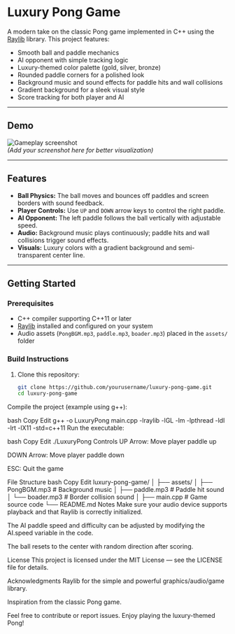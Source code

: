 # Luxury Pong Game

A modern take on the classic Pong game implemented in C++ using the [Raylib](https://www.raylib.com/) library. This project features:

- Smooth ball and paddle mechanics
- AI opponent with simple tracking logic
- Luxury-themed color palette (gold, silver, bronze)
- Rounded paddle corners for a polished look
- Background music and sound effects for paddle hits and wall collisions
- Gradient background for a sleek visual style
- Score tracking for both player and AI

---

## Demo

![Gameplay screenshot](screenshot.png)  
*(Add your screenshot here for better visualization)*

---

## Features

- **Ball Physics:** The ball moves and bounces off paddles and screen borders with sound feedback.
- **Player Controls:** Use `UP` and `DOWN` arrow keys to control the right paddle.
- **AI Opponent:** The left paddle follows the ball vertically with adjustable speed.
- **Audio:** Background music plays continuously; paddle hits and wall collisions trigger sound effects.
- **Visuals:** Luxury colors with a gradient background and semi-transparent center line.

---

## Getting Started

### Prerequisites

- C++ compiler supporting C++11 or later
- [Raylib](https://www.raylib.com/) installed and configured on your system
- Audio assets (`PongBGM.mp3`, `paddle.mp3`, `boader.mp3`) placed in the `assets/` folder

### Build Instructions

1. Clone this repository:
   ```bash
   git clone https://github.com/yourusername/luxury-pong-game.git
   cd luxury-pong-game
Compile the project (example using g++):

bash
Copy
Edit
g++ -o LuxuryPong main.cpp -lraylib -lGL -lm -lpthread -ldl -lrt -lX11 -std=c++11
Run the executable:

bash
Copy
Edit
./LuxuryPong
Controls
UP Arrow: Move player paddle up

DOWN Arrow: Move player paddle down

ESC: Quit the game

File Structure
bash
Copy
Edit
luxury-pong-game/
│
├── assets/
│   ├── PongBGM.mp3       # Background music
│   ├── paddle.mp3        # Paddle hit sound
│   └── boader.mp3        # Border collision sound
│
├── main.cpp              # Game source code
└── README.md
Notes
Make sure your audio device supports playback and that Raylib is correctly initialized.

The AI paddle speed and difficulty can be adjusted by modifying the AI.speed variable in the code.

The ball resets to the center with random direction after scoring.

License
This project is licensed under the MIT License — see the LICENSE file for details.

Acknowledgments
Raylib for the simple and powerful graphics/audio/game library.

Inspiration from the classic Pong game.

Feel free to contribute or report issues. Enjoy playing the luxury-themed Pong!

